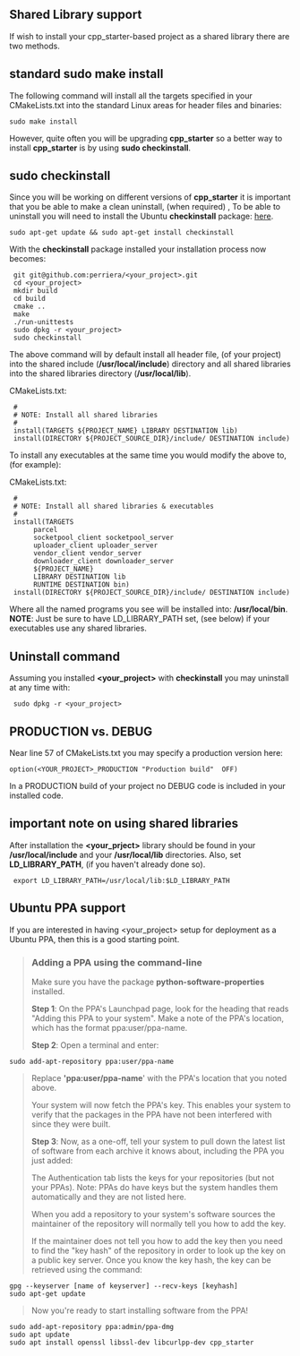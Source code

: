 ## Shared Library support
If wish to install your cpp_starter-based project as a shared library there are two methods.

## standard sudo make install

The following command will install all the targets specified in your CMakeLists.txt into the standard Linux areas for header files and binaries:

	sudo make install
However, quite often you will be upgrading **cpp_starter** so a better way to install **cpp_starter** is by using **sudo checkinstall**.

## sudo checkinstall
Since you will be working on different versions of **cpp_starter** it is important that you be able to make a clean uninstall, (when required) , To be able to uninstall you will need to install the Ubuntu **checkinstall** package: [here](https://help.ubuntu.com/community/CheckInstall). 

`sudo apt-get update && sudo apt-get install checkinstall`

With the **checkinstall** package installed your installation process now becomes:
    
     git git@github.com:perriera/<your_project>.git 
     cd <your_project>
     mkdir build
     cd build
     cmake ..
     make
     ./run-unittests
     sudo dpkg -r <your_project>
     sudo checkinstall
     
The above command will by default install all header file, (of your project) into the shared include (**/usr/local/include**) directory and all shared libraries into the shared libraries directory (**/usr/local/lib**).

CMakeLists.txt:

     #
     # NOTE: Install all shared libraries
     #
     install(TARGETS ${PROJECT_NAME} LIBRARY DESTINATION lib)
     install(DIRECTORY ${PROJECT_SOURCE_DIR}/include/ DESTINATION include)

To install any executables at the same time you would modify the above to, (for example):

CMakeLists.txt:

     #
     # NOTE: Install all shared libraries & executables
     #
     install(TARGETS 
          parcel
          socketpool_client socketpool_server
          uploader_client uploader_server 
          vendor_client vendor_server 
          downloader_client downloader_server 
          ${PROJECT_NAME}
          LIBRARY DESTINATION lib
          RUNTIME DESTINATION bin)
     install(DIRECTORY ${PROJECT_SOURCE_DIR}/include/ DESTINATION include)

Where all the named programs you see will be installed into: **/usr/local/bin**.</br>
**NOTE**: Just be sure to have LD_LIBRARY_PATH set, (see below) if your executables use any shared libraries.

## Uninstall command
Assuming you installed **<your_project>** with **checkinstall** you may uninstall at any time with:

     sudo dpkg -r <your_project>

## PRODUCTION vs. DEBUG
Near line 57 of CMakeLists.txt you may specify a production version here:

	option(<YOUR_PROJECT>_PRODUCTION "Production build"  OFF)
	
In a PRODUCTION build of your project no DEBUG code is included in your installed code.

## important note on using shared libraries
After installation the **<your_prject>** library should be found in your **/usr/local/include** and your **/usr/local/lib** directories. Also, set **LD_LIBRARY_PATH**, (if you haven't already done so). 

     export LD_LIBRARY_PATH=/usr/local/lib:$LD_LIBRARY_PATH

##  Ubuntu PPA support 
If you are interested in having <your_project> setup for deployment as a Ubuntu PPA, then this is a good starting point.

>
>  ### Adding a PPA using the command-line
>
>Make sure you have the package  **python-software-properties**  installed.
>
>**Step 1**: On the PPA's Launchpad page, look for the heading that reads "Adding this PPA to your system". Make a note of the PPA's location, which has the format  ppa:user/ppa-name.
>
> **Step 2**: Open a terminal and enter:
>
	sudo add-apt-repository ppa:user/ppa-name

> Replace  **'ppa:user/ppa-name**' with the PPA's location that you noted above.
>
> Your system will now fetch the PPA's key. This enables your system to verify that the packages in the PPA have not been interfered with since they were built.
>
> **Step 3**: Now, as a one-off, tell your system to pull down the latest list of software from each archive it knows about, including the PPA you just added:
>
> The Authentication tab lists the keys for your repositories (but not your PPAs). Note: PPAs do have keys but the system handles them automatically and they are not listed here.
>
> When you add a repository to your system's software sources the maintainer of the repository will normally tell you how to add the key.
>
> If the maintainer does not tell you how to add the key then you need to find the "key hash" of the repository in order to look up the key on a public key server. Once you know the key hash, the key can be retrieved using the command:

	gpg --keyserver [name of keyserver] --recv-keys [keyhash]
	sudo apt-get update

> Now you're ready to start installing software from the PPA!
>
 	sudo add-apt-repository ppa:admin/ppa-dmg
 	sudo apt update
	sudo apt install openssl libssl-dev libcurlpp-dev cpp_starter
	
 
